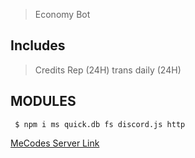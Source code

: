 > Economy Bot
## Includes
> Credits
> Rep (24H)
> trans
> daily (24H)


## MODULES
```
 $ npm i ms quick.db fs discord.js http
```

[MeCodes Server Link](https://discord.gg/pDCewQcdSW)
